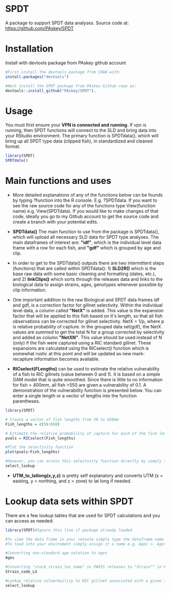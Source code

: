 # SPDT
A package to support SPDT data analyses. Source code at: https://github.com/PAskey/SPDT

# Installation
Install with devtools package from PAskey github account

```R
#First install the devtools package from CRAN with:
install.packages("devtools")

#Next install the SPDT package from PAskey Github repo as:
devtools::install_github("PAskey/SPDT").
```

# Usage
You must first ensure your **VPN is connected and running.**
If vpn is running, then SPDT functions will connect to the SLD and bring data into your RStudio environment.
The primary function is SPDTdata(), which will bring up all SPDT type data (clipped fish), in standardized and cleaned format.

```R
library(SPDT)
SPDTdata()
```

# Main functions and uses

  * More detailed explanations of any of the functions below can be founds by typing ?function into the R console. E.g. ?SPDTdata. If you want to see the raw source code for any of the functions type View(function name) e.g. View(SPDTdata). If you would like to make changes of that code, ideally you go to my Github account to get the source code and create a branch with your potential edits.

  * **SPDTdata()** The main function to use from the package is SPDTdata(), 
  which will upload all necessary SLD data for SPDT type analyses. The main dataframes of interest are:
  **"idf"**, which is the individual level data frame with a row for each fish, and **"gdf"** which is grouped by
  age and clip.
  
  * In order to get to the SPDTdata() outputs there are two intermittent steps (functions) that are called within SPDTdata(): 1) **SLD2R()** which is the base raw data with some basic cleaning and formatting (dates, etc.), and 2) **linkClips()** which sorts through the releases data and links to the biological data to assign strains, ages, genotypes whenever possible by clip information.
  
  * One important addition to the raw Biological and SPDT data frames idf and gdf, is a correction factor for gillnet selectivity. Within the individual level data, a column called **"NetX"** is added. This value is the expansion factor that will be applied to this fish based on it's length, so that all fish observations can be corrected for gillnet selectivity. NetX = 1/p, where p is relative probability of capture. In the grouped data set(gdf), the NetX values are summed to get the total N for a group corrected by selectivity and added as column **"NetXN"**. This value should be used instead of N (only) if the fish were captured using a RIC standard gillnet. These expansions are calculated using the RICselect() function which is somewhat rustic at this point and will be updated as new mark-recapture information becomes available.
  
  * **RICselect(FLengths)** can be used to estimate the relative vulnerability of a fish to RIC gillnets (value between 0 and 1). It is based on a simple GAM model that is quite smoothed. Since there is little to no information for fish > 400mm, all fish >550 are given a vulnerability of 0.1. A demonstration of the vulnerability function is presented below. You can enter a single length or a vector of lengths into the function parentheses.
  
```R
library(SPDT)

# Create a vector of fish lengths from 50 to 650mm
Fish_lengths = c(50:650)

# Estimate the relative probability of capture for each of the fish lengths
pvals = RICselect(Fish_lengths)

#Plot the selectivity function
plot(pvals~Fish_lengths)

#However, you can access this selectivity function directly by simply typing
select_lookup
```

  * **UTM_to_latlong(x,y,z)** is pretty self explanatory and converts UTM (x = easting, y = northing, and z = zone) to lat long if needed.


# Lookup data sets within SPDT

There are a few lookup tables that are used for SPDT calculations and you can access as needed:

```R
library(SPDT)#Ignore this line if package already loaded

#To view the data frame in your console simple type the dataframe name as below.
#To load into your enviroment simply assign it a name e.g. Ages <- Ages

#Converting non-standard age notation to ages
Ages

#Converting "stock_strain_loc_name" in PARIS releases to "Strain"" in Biological table of SLD.
Strain_code_LU

#Lookup relative vulnerbaility to RIC gillnet associated with a given fish length
select_lookup
```